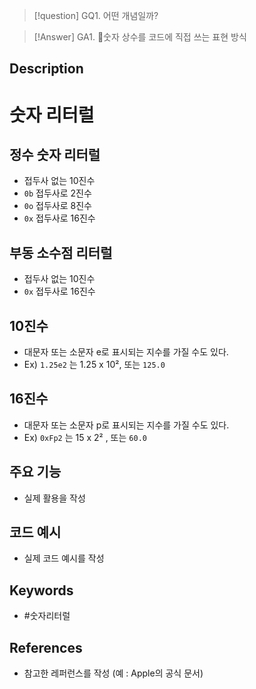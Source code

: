 >[!question]
>GQ1. 어떤 개념일까?


>[!Answer]
>GA1. 숫자 상수를 코드에 직접 쓰는 표현 방식

## Description
# 숫자 리터럴
## 정수 숫자 리터럴
- 접두사 없는 10진수
- `0b` 접두사로 2진수
- `0o` 접두사로 8진수
- `0x` 접두사로 16진수
## 부동 소수점 리터럴
- 접두사 없는 10진수
- `0x` 접두사로 16진수

## 10진수
- 대문자 또는 소문자 e로 표시되는 지수를 가질 수도 있다.
- Ex) `1.25e2` 는 1.25 x 10², 또는 `125.0`
## 16진수
- 대문자 또는 소문자 p로 표시되는 지수를 가질 수도 있다.
- Ex) `0xFp2` 는 15 x 2² , 또는 `60.0`


## 주요 기능
+ 실제 활용을 작성

## 코드 예시
+ 실제 코드 예시를 작성

## Keywords
+ #숫자리터럴

## References
- 참고한 레퍼런스를 작성 (예 : Apple의 공식 문서)